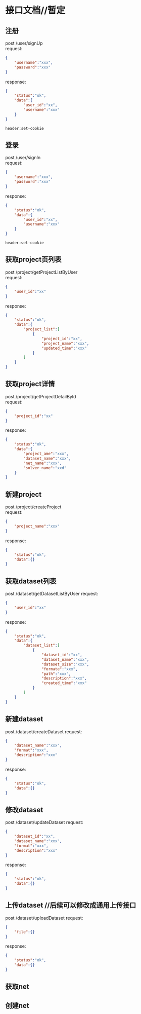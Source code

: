 # 接口文档//暂定
## 注册
post /user/signUp  
request:
```json
{
    "username":"xxx",
    "password":"xxx"
}
```
response:
```json
{
    "status":"ok",
    "data":{
        "user_id":"xx",
        "username":"xxx"
    }
}
```
```
header:set-cookie
```
## 登录
post /user/signIn  
request:
```json
{
    "username":"xxx",
    "password":"xxx"
}
```
response:
```json
{
    "status":"ok",
    "data":{
        "user_id":"xx",
        "username":"xxx"
    }
}
```
```
header:set-cookie
```
## 获取project页列表
post /project/getProjectListByUser  
request:
```json
{
    "user_id":"xx"
}
```
response:
```json
{
    "status":"ok",
    "data":{
        "project_list":[
            {
                "project_id":"xx",
                "project_name":"xxx",
                "updated_time":"xxx"
            }
        ]
    }
}
```
## 获取project详情
post /project/getProjectDetailById  
request:
```json
{
    "project_id":"xx"
}
```
response:
```json
{
    "status":"ok",
    "data":{
        "project_ame":"xxx",
        "dataset_name":"xxx",
        "net_name":"xxx",
        "solver_name":"xxd"
    }
}
```
## 新建project
post /project/createProject  
request:
```json
{
    "project_name":"xxx"
}
```
response:
```json
{
    "status":"ok",
    "data":{}
}
```
## 获取dataset列表
post /dataset/getDatasetListByUser
request:
```json
{
    "user_id":"xx"
}
```
response:
```json
{
    "status":"ok",
    "data":{
        "dataset_list":[
            {
                "dataset_id":"xx",
                "dataset_name":"xxx",
                "dataset_size":"xxx",
                "formate":"xxx",
                "path":"xxx",
                "description":"xxx",
                "created_time":"xxx"
            }
        ]
    }
}
```
## 新建dataset
post /dataset/createDataset
request:
```json
{
    "dataset_name":"xxx",
    "format":"xxx",
    "description":"xxx"
}
```
response:
```json
{
    "status":"ok",
    "data":{}
}
```
## 修改dataset
post /dataset/updateDataset
request:
```json
{
    "dataset_id":"xx",
    "dataset_name":"xxx",
    "format":"xxx",
    "description":"xxx"
}
```
response:
```json
{
    "status":"ok",
    "data":{}
}
```
## 上传dataset //后续可以修改成通用上传接口
post /dataset/uploadDataset
request:
```json
{
    "file":{}
}
```
response:
```json
{
    "status":"ok",
    "data":{}
}
```
## 获取net
## 创建net